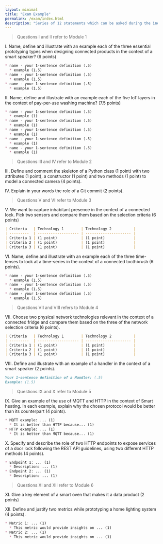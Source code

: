 ```yaml
---
layout: minimal
title: "Exam Example"
permalink: /exam/index.html
description: "Series of 12 statements which can be asked during the individual exam."
---
```


>Questions I and II refer to Module 1

I. Name, define and illustrate with an example each of the three essential prototyping types when designing connected products in the context of a smart speaker? (6 points)

```md
* name - your 1-sentence definition (.5)
  * example (1.5)
* name - your 1-sentence definition (.5)
  * example (1.5)
* name - your 1-sentence definition (.5)
  * example (1.5)
```

II. Name, define and illustrate with an example each of the five IoT layers in the context of pay-per-use washing machine? (7.5 points)

```md
* name - your 1-sentence definition (.5)
  * example (1)
* name - your 1-sentence definition (.5)
  * example (1)
* name - your 1-sentence definition (.5)
  * example (1)
* name - your 1-sentence definition (.5)
  * example (1)
* name - your 1-sentence definition (.5)
  * example (1)
```

>Questions III and IV refer to Module 2

III. Define and comment the skeleton of a Python class (1 point) with two attributes (1 point), a constructor (1 point) and two methods (1 point) to model a connected camera (4 points).

IV. Explain in your words the role of a Git commit (2 points).

>Questions V and VI refer to Module 3

V. We want to capture inhabitant presence in the context of a connected lock. Pick two sensors and compare them based on the selection criteria (6 points)

```md
| Criteria   | Technology 1        | Technology 2          |
| ---------  | ------------------- | --------------------- |
| Criteria 1 | (1 point)           | (1 point)             |
| Criteria 2 | (1 point)           | (1 point)             |
| Criteria 3 | (1 point)           | (1 point)             |
```

VI. Name, define and illustrate with an example each of the three time-lenses to look at a time-series in the context of a connected toothbrush (6 points).

```md
* name - your 1-sentence definition (.5)
  * example (1.5)
* name - your 1-sentence definition (.5)
  * example (1.5)
* name - your 1-sentence definition (.5)
  * example (1.5)
```

>Questions VII and VIII refers to Module 4

VII. Choose two physical network technologies relevant in the context of a connected fridge and compare them based on the three of the network selection criteria (6 points).

```md
| Criteria   | Technology 1        | Technology 2          |
| ---------  | ------------------- | --------------------- |
| Criteria 1 | (1 point)           | (1 point)             |
| Criteria 2 | (1 point)           | (1 point)             |
| Criteria 3 | (1 point)           | (1 point)             |
```

VIII. Define and illustrate with an example of a handler in the context of a smart speaker (2 points).

```md
Your 1-sentence definition of a Handler: (.5)
Example: (1.5)
```

>Questions IX and X refer to Module 5

IX. Give an example of the use of MQTT and HTTP in the context of Smart heating. In each example, explain why the chosen protocol would be better than its counterpart (4 points).

```md
* MQTT example: ... (1)
  * It is better than HTTP because... (1)
* HTTP example: ... (1)
  * It is better than MQTT because... (1)
```

X. Specify and describe the role of two HTTP endpoints to expose services of a door lock following the REST API guidelines, using two different HTTP methods (4 points).

```md
* Endpoint 1: ... (1)
  * Description: ... (1)
* Endpoint 2: ... (1)
  * Description: ... (1)
```

>Questions XI and XII refer to Module 6

XI. Give a key element of a smart oven that makes it a data product (2 points)


XII. Define and justify two metrics while prototyping a home lighting system (4 points).

```md
* Metric 1: ... (1)
  * This metric would provide insights on ... (1)
* Metric 2: ... (1)
  * This metric would provide insights on ... (1)
```